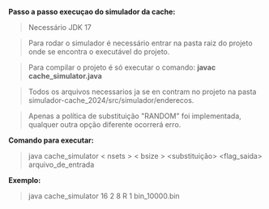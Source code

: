 **Passo a passo execuçao do simulador da cache:**

> Necessário JDK 17

> Para rodar o simulador é necessário entrar na pasta raiz do projeto onde se encontra o executável do projeto.
 
> Para compilar o projeto é só executar o comando: **javac cache_simulator.java**

> Todos os arquivos necessarios ja se en contram no projeto na pasta simulador-cache_2024/src/simulador/enderecos. 

> Apenas a política de substituição "RANDOM" foi implementada, qualquer outra opção diferente ocorrerá erro.

**Comando para executar:**

> java cache_simulator < nsets > < bsize > <assoc> <substituição> <flag_saida> arquivo_de_entrada

**Exemplo:**

> java cache_simulator 16 2 8 R 1 bin_10000.bin
